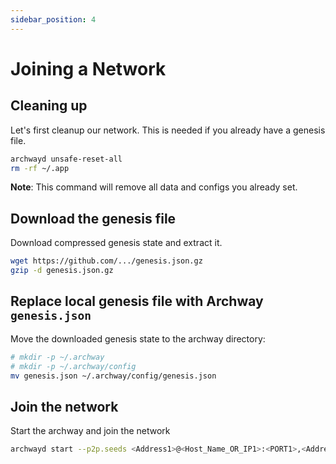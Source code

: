 ```yaml
---
sidebar_position: 4
---
```


# Joining a Network


## Cleaning up

Let's first cleanup our network. This is needed if you already have a genesis file.

```bash
archwayd unsafe-reset-all
rm -rf ~/.app
```

**Note**: This command will remove all data and configs you already set.

## Download the genesis file
<!-- 
Prepare 

```bash
ldflags = -X github.com/cosmos/cosmos-sdk/version.Name=archwayd \
		  -X github.com/cosmos/cosmos-sdk/version.AppName=archwayd \
		  -X github.com/cosmos/cosmos-sdk/version.Version=$(VERSION) \
		  -X github.com/cosmos/cosmos-sdk/version.Commit=$(COMMIT) \
		  -X github.com/cosmos-zone/archwayd/app.Bech32Prefix=free \
		  -X "github.com/cosmos/cosmos-sdk/version.BuildTags=$(build_tags_comma_sep)"

```

change the `-X github.com/cosmos-zone/archwayd/app.Bech32Prefix=free` to 

```bash
-X github.com/cosmos-zone/archwayd/app.Bech32Prefix=cosmos
``` -->

<!-- archwayd init my-node --chain-id -->

Download compressed genesis state and extract it.

```sh
wget https://github.com/.../genesis.json.gz
gzip -d genesis.json.gz
```

## Replace local genesis file with Archway `genesis.json`

Move the downloaded genesis state to the archway directory:

```sh
# mkdir -p ~/.archway
# mkdir -p ~/.archway/config
mv genesis.json ~/.archway/config/genesis.json
```

## Join the network

Start the archway and join the network

```sh
archwayd start --p2p.seeds <Address1>@<Host_Name_OR_IP1>:<PORT1>,<Address2>@<Host_Name_OR_IP2>:<PORT2>,<Address3>@<Host_Name_OR_IP3>:<PORT3>, ...<AddressN>@<Host_Name_OR_IPN>:<PORTN> --x-crisis-skip-assert-invariants
```
